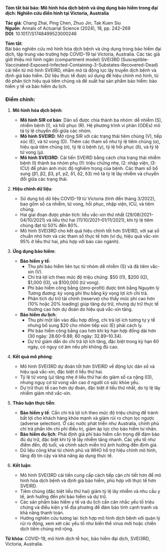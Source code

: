 **Tóm tắt bài báo: Mô hình hóa dịch bệnh và ứng dụng bảo hiểm trong đại dịch: Nghiên cứu điển hình tại Victoria, Australia**

**Tác giả**: Chang Zhai, Ping Chen, Zhuo Jin, Tak Kuen Siu  
**Nguồn**: Annals of Actuarial Science (2024), 18, pp. 242–269  
**DOI**: 10.1017/S1748499523000246  

**Tóm tắt**:  
Bài báo nghiên cứu mô hình hóa dịch bệnh và ứng dụng trong bảo hiểm đại dịch, tập trung vào trường hợp COVID-19 tại Victoria, Australia. Các tác giả giới thiệu mô hình ngăn (compartment model) SVEI3RD (Susceptible-Vaccinated-Exposed-Infected-Containing-3-Substates-Recovered-Dead) cải tiến từ mô hình SVEIRD, nhằm mô tả động lực lây truyền dịch bệnh và định giá bảo hiểm. Dữ liệu thực tế được sử dụng để hiệu chỉnh mô hình, từ đó phân tích hiệu quả tiêm chủng và đề xuất hai sản phẩm bảo hiểm: bảo hiểm y tế và bảo hiểm du lịch.

### **Điểm chính**:

1. **Mô hình hóa dịch bệnh**:
   - **Mô hình SIR cơ bản**: Dân số được chia thành ba nhóm: dễ nhiễm (S), nhiễm bệnh (I), và hồi phục (R). Hệ phương trình vi phân (ODEs) mô tả tỷ lệ chuyển đổi giữa các nhóm.
   - **Mô hình SVEIRD**: Mở rộng SIR với các trạng thái tiêm chủng (V), tiếp xúc (E), và tử vong (D). Thêm các tham số như tỷ lệ tiêm chủng (α), hiệu quả tiêm chủng (σ), tỷ lệ ủ bệnh (γ), tỷ lệ hồi phục (δ), và tỷ lệ tử vong (μ).
   - **Mô hình SVEI3RD**: Cải tiến SVEIRD bằng cách chia trạng thái nhiễm bệnh (I) thành ba nhóm phụ (I1: triệu chứng nhẹ, I2: nhập viện, I3: ICU) để phản ánh mức độ nghiêm trọng của bệnh. Các tham số bổ sung (β1, β2, β3, p1, p2, δ1, δ2, δ3) mô tả tỷ lệ lây nhiễm và chuyển đổi giữa các trạng thái.

2. **Hiệu chỉnh dữ liệu**:
   - Sử dụng bộ dữ liệu COVID-19 từ Victoria (tính đến tháng 3/2022), bao gồm số ca nhiễm, tử vong, hồi phục, nhập viện, ICU, và tiêm chủng.
   - Hai giai đoạn được phân tích: liều vắc-xin thứ nhất (29/08/2021–04/10/2021) và liều thứ hai (11/10/2021–01/11/2021), khi tỷ lệ tiêm chủng đạt từ 50% đến 80%.
   - Mô hình SVEI3RD cho kết quả hiệu chỉnh tốt hơn SVEIRD, với sai số chuẩn nhỏ hơn và các tham số thực tế hơn (ví dụ, hiệu quả vắc-xin 95% ở liều thứ hai, phù hợp với báo cáo ngành).

3. **Ứng dụng bảo hiểm**:
   - **Bảo hiểm y tế**:
     - Thu phí bảo hiểm liên tục từ nhóm dễ nhiễm (S) và đã tiêm vắc-xin (V).
     - Chi trả lợi ích theo mức độ triệu chứng: $50 (I1), $200 (I2), $1,000 (I3), và $100,000 (tử vong).
     - Phí bảo hiểm công bằng (zero-profit) được tính bằng Nguyên lý Tương đương: kỳ vọng phí thu bằng kỳ vọng lợi ích chi trả.
     - Phân tích dự trữ tài chính (reserve) cho thấy mức phí cao hơn (10% hoặc 20% loading) giúp tăng dự trữ, nhưng dự trữ thực tế thường cao hơn dự đoán do hiệu quả vắc-xin tăng.
   - **Bảo hiểm du lịch**:
     - Thu phí một lần vào đầu hợp đồng, chi trả lợi ích tương tự y tế nhưng bổ sung $20 cho nhóm tiếp xúc (E) phải cách ly.
     - Phí bảo hiểm công bằng cao hơn khi kỳ hạn hợp đồng dài hơn (30 ngày: $28.60–$9.88; 60 ngày: $32.89–$10.34).
     - Dự trữ giảm dần do chi trả lợi ích tăng, đặc biệt trong kỳ hạn 60 ngày, có nguy cơ âm nếu phí không đủ cao.

4. **Kết quả mô phỏng**:
   - Mô hình SVEI3RD dự đoán tốt hơn SVEIRD về động lực dân số và hiệu quả vắc-xin, đặc biệt ở liều thứ hai.
   - Tỷ lệ tử vong (μ) tăng nhẹ ở liều thứ hai do giảm số ca nặng (I3), nhưng nguy cơ tử vong vẫn cao ở người có sức khỏe yếu.
   - Dự trữ thực tế cao hơn dự đoán, đặc biệt ở liều thứ nhất, do tỷ lệ lây nhiễm giảm nhờ vắc-xin.

5. **Thảo luận thực tiễn**:
   - **Bảo hiểm y tế**: Cần chi trả lợi ích theo mức độ triệu chứng để tránh bất lợi cho khách hàng khỏe mạnh và giảm rủi ro chọn lọc ngược (adverse selection). Ở các nước phát triển như Australia, chính phủ chi trả phần lớn chi phí điều trị, giảm áp lực cho bảo hiểm tư nhân.
   - **Bảo hiểm du lịch**: Phải định giá phí bảo hiểm cẩn trọng để đảm bảo đủ dự trữ, đặc biệt khi tỷ lệ lây nhiễm tăng nhanh. Các yếu tố như điểm đến, độ tuổi, và chính sách miễn trừ ảnh hưởng đến định giá.
   - Dữ liệu công khai từ chính phủ và WHO hỗ trợ hiệu chỉnh mô hình, tăng độ tin cậy và khả năng áp dụng thực tế.

6. **Kết luận**:
   - Mô hình SVEI3RD cải tiến cung cấp cách tiếp cận chi tiết hơn để mô hình hóa dịch bệnh và định giá bảo hiểm, phù hợp với thực tế hơn SVEIRD.
   - Tiêm chủng (đặc biệt liều thứ hai) giảm tỷ lệ lây nhiễm và nhu cầu y tế, ảnh hưởng đến phí bảo hiểm và dự trữ.
   - Các sản phẩm bảo hiểm y tế và du lịch cần cân nhắc yếu tố triệu chứng và điều kiện y tế địa phương để đảm bảo tính cạnh tranh và khả năng thanh toán.
   - Hướng nghiên cứu tương lai: tích hợp mô hình dịch bệnh với quản lý rủi ro động, xem xét các yếu tố như biến thể virus mới hoặc chiến dịch tiêm chủng mở rộng.

**Từ khóa**: COVID-19, mô hình dịch tễ học, bảo hiểm đại dịch, SVEI3RD, Victoria, Australia.

